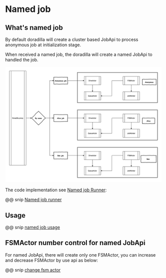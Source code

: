 # Named job

## What's named job

By default doradilla will create a cluster based JobApi to process anonymous job at initialization stage.

When received a named job, the doradilla will create a named JobApi to handled the job.

![Named job](pic/namedtask.png)

The code implementation see [Named job Runner](/dora/src/main/scala/doradilla/back/NamedJobRunner.scala):

@@ snip [Named job runner](code/namedjob.scala)

## Usage

@@ snip [named job usage](/dora/src/test/scala/app/NamedJobRunnerSpec.scala)

## FSMActor number control for named JobApi

For named JobApi, there will create only one FSMActor, you can increase and decrease FSMActor by use api as below:

@@ snip [change fsm actor](code/changefsm.scala)
